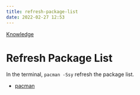 ```yaml
---
title: refresh-package-list
date: 2022-02-27 12:53
---
```


[Knowledge](Knowledge.md)

# Refresh Package List

In the terminal, `pacman -Ssy` refresh the package list.

-   [pacman](pacman.md)
